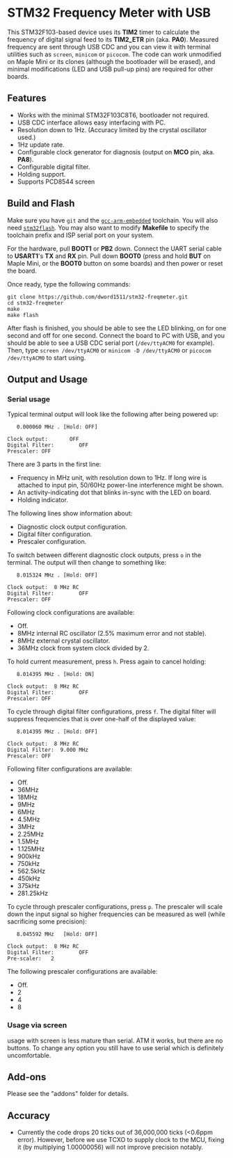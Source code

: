 STM32 Frequency Meter with USB
==============================

This STM32F103-based device uses its **TIM2** timer to calculate the frequency of digital signal feed to its **TIM2_ETR** pin (aka. **PA0**).
Measured frequency are sent through USB CDC and you can view it with terminal utilities such as `screen`, `minicom` or `picocom`.
The code can work unmodified on Maple Mini or its clones (although the bootloader will be erased),
and minimal modifications (LED and USB pull-up pins) are required for other boards.

Features
--------

* Works with the minimal STM32F103C8T6, bootloader not required.
* USB CDC interface allows easy interfacing with PC.
* Resolution down to 1Hz. (Accuracy limited by the crystal oscillator used.)
* 1Hz update rate.
* Configurable clock generator for diagnosis (output on **MCO** pin, aka. **PA8**).
* Configurable digital filter.
* Holding support.
* Supports PCD8544 screen

Build and Flash
---------------

Make sure you have `git` and the [`gcc-arm-embedded`](https://launchpad.net/gcc-arm-embedded) toolchain.
You will also need [`stm32flash`](https://code.google.com/p/stm32flash/).
You may also want to modify **Makefile** to specify the toolchain prefix and ISP serial port on your system.

For the hardware, pull **BOOT1** or **PB2** down.
Connect the UART serial cable to **USART1**'s **TX** and **RX** pin.
Pull down **BOOT0** (press and hold **BUT** on Maple Mini, or the **BOOT0** button on some boards)
and then power or reset the board.

Once ready, type the following commands:


```
git clone https://github.com/dword1511/stm32-freqmeter.git
cd stm32-freqmeter
make
make flash
```

After flash is finished, you should be able to see the LED blinking, on for one second and off for one second.
Connect the board to PC with USB, and you should be able to see a USB CDC serial port (`/dev/ttyACM0` for example).
Then, type `screen /dev/ttyACM0` or `minicom -D /dev/ttyACM0` or `picocom /dev/ttyACM0` to start using.

Output and Usage
----------------

### Serial usage

Typical terminal output will look like the following after being powered up:


```
   0.000060 MHz . [Hold: OFF]

Clock output:       OFF
Digital Filter:        OFF
Prescaler: OFF
```

There are 3 parts in the first line:

* Frequency in MHz unit, with resolution down to 1Hz. If long wire is attached to input pin, 50/60Hz power-line interference might be shown.
* An activity-indicating dot that blinks in-sync with the LED on board.
* Holding indicator.

The following lines show information about:
* Diagnostic clock output configuration.
* Digital filter configuration.
* Prescaler configuration.

To switch between different diagnostic clock outputs, press `o` in the terminal.
The output will then change to something like:


```
   8.015324 MHz . [Hold: OFF]

Clock output:  8 MHz RC
Digital Filter:        OFF
Prescaler: OFF
```

Following clock configurations are available:

* Off.
* 8MHz internal RC oscillator (2.5% maximum error and not stable).
* 8MHz external crystal oscillator.
* 36MHz clock from system clock divided by 2.

To hold current measurement, press `h`. Press again to cancel holding:


```
   8.014395 MHz . [Hold: ON]

Clock output:  8 MHz RC
Digital Filter:        OFF
Prescaler: OFF
```

To cycle through digital filter configurations, press `f`.
The digital filter will suppress frequencies that is over one-half of the displayed value:


```
   8.014395 MHz . [Hold: OFF]

Clock output:  8 MHz RC
Digital Filter:  9.000 MHz
Prescaler: OFF
```

Following filter configurations are available:

* Off.
* 36MHz
* 18MHz
* 9MHz
* 6MHz
* 4.5MHz
* 3MHz
* 2.25MHz
* 1.5MHz
* 1.125MHz
* 900kHz
* 750kHz
* 562.5kHz
* 450kHz
* 375kHz
* 281.25kHz

To cycle through prescaler configurations, press `p`.
The prescaler will scale down the input signal so higher frequencies
can be measured as well (while sacrificing some precision):

```
   8.045592 MHz   [Hold: OFF]

Clock output:  8 MHz RC
Digital Filter:        OFF
Pre-scaler:   2
```

The following prescaler configurations are available:

* Off.
* 2
* 4
* 8

### Usage via screen

usage with screen is less mature than serial. ATM it works, but there are no buttons. To change any option you
still have to use serial which is definitely uncomfortable.

Add-ons
-------

Please see the "addons" folder for details.

Accuracy
------------

* Currently the code drops 20 ticks out of 36,000,000 ticks (<0.6ppm error).
  However, before we use TCXO to supply clock to the MCU, fixing it (by multiplying 1.00000056)
  will not improve precision notably.
